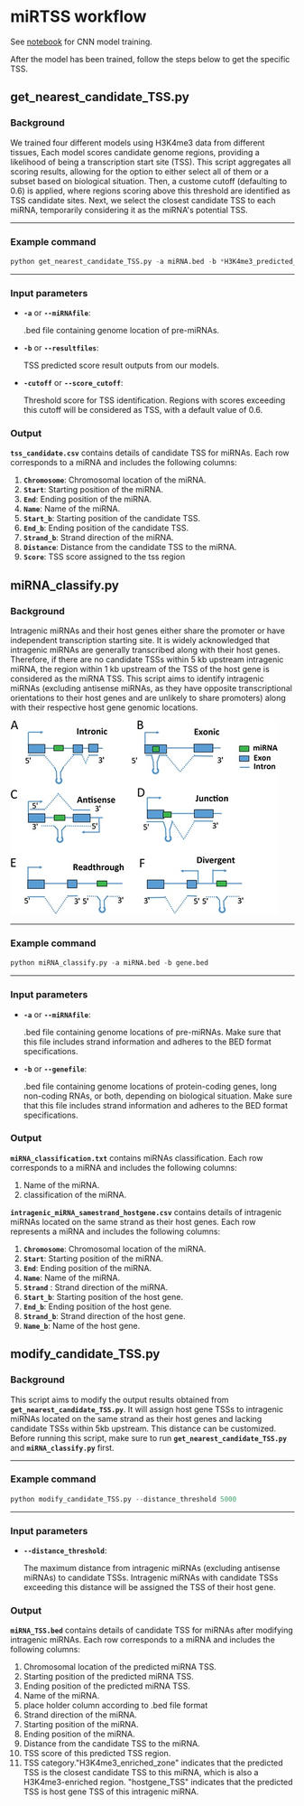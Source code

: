 # miRTSS workflow
See [notebook](https://nbviewer.org/github/tzhu-bio/microRice/blob/main/miRTSS/miRTSS_training.ipynb) for CNN model training.

After the model has been trained, follow the steps below to get the specific TSS.

## get_nearest_candidate_TSS.py

### Background

We trained four different models using H3K4me3 data from different tissues, Each model scores candidate genome regions, providing a likelihood of being a transcription start site (TSS). This script aggregates all scoring results, allowing for the option to either select all of them or a subset based on biological situation. Then, a custome cutoff (defaulting to 0.6) is applied, where regions scoring above this threshold are identified as TSS candidate sites. Next, we select the closest candidate TSS to each miRNA,  temporarily considering it as the miRNA's potential TSS. 

---

### Example command

```python
python get_nearest_candidate_TSS.py -a miRNA.bed -b *H3K4me3_predicted_score_predict_miRNA* -cutoff 0.6
```

---

### Input parameters

- **`-a`** or **`--miRNAfile`**:
    
     .bed file containing genome location of pre-miRNAs.
    
- **`-b`** or **`--resultfiles`**:
    
    TSS predicted score result outputs from our models. 
    
- **`-cutoff`** or **`--score_cutoff`**:
    
    Threshold score for TSS identification. Regions with scores exceeding this cutoff will be considered as TSS, with a default value of 0.6.
    

### Output

**`tss_candidate.csv`** contains details of candidate TSS for miRNAs. Each row corresponds to a miRNA and includes the following columns:

1. **`Chromosome`**: Chromosomal location of the miRNA.
2. **`Start`**: Starting position of the miRNA.
3. **`End`**: Ending position of the miRNA.
4. **`Name`**: Name of the miRNA.
5. **`Start_b`**: Starting position of the candidate TSS.
6. **`End_b`**: Ending position of the candidate TSS.
7. **`Strand_b`**: Strand direction of the miRNA.
8. **`Distance`**: Distance from the candidate TSS to the miRNA.
9. **`Score`**: TSS score assigned to the tss region

## miRNA_classify.py

### Background

Intragenic miRNAs and their host genes either share the promoter or have independent transcription starting site. It is widely acknowledged that intragenic miRNAs are generally transcribed along with their host genes. Therefore, if there are no candidate TSSs within 5 kb upstream intragenic miRNA, the region within 1 kb upstream of the TSS of the host gene is considered as the miRNA TSS. This script aims to identify intragenic miRNAs (excluding antisense miRNAs, as they have opposite transcriptional orientations to their host genes and are unlikely to share promoters) along with their respective host gene genomic locations.

![Untitled](https://github.com/tzhu-bio/microRice/blob/main/png/1.png)

---

### Example command

```python
python miRNA_classify.py -a miRNA.bed -b gene.bed
```

---

### Input parameters

- **`-a`** or **`--miRNAfile`**:
    
     .bed file containing genome locations of pre-miRNAs. Make sure that this file includes strand information and adheres to the BED format specifications.
    
- **`-b`** or  **`--genefile`**:
    
    .bed file containing genome locations of protein-coding genes, long non-coding RNAs, or both, depending on biological situation. Make sure that this file includes strand information and adheres to the BED format specifications. 
    

### Output

**`miRNA_classification.txt`**  contains miRNAs classification. Each row corresponds to a miRNA and includes the following columns:

1. Name of the miRNA.
2. classification of the miRNA.

**`intragenic_miRNA_samestrand_hostgene.csv`** contains details of intragenic miRNAs located on the same strand as their host genes. Each row represents a miRNA and includes the following columns:

1. **`Chromosome`**: Chromosomal location of the miRNA.
2. **`Start`**: Starting position of the miRNA.
3. **`End`**: Ending position of the miRNA.
4. **`Name`**: Name of the miRNA.
5. **`Strand`** : Strand direction of the miRNA.
6. **`Start_b`**: Starting position of the host gene.
7. **`End_b`**: Ending position of the host gene.
8. **`Strand_b`**: Strand direction of the host gene.
9. **`Name_b`**: Name of the host gene.

## modify_candidate_TSS.py

### Background

This script aims to modify the output results obtained from **`get_nearest_candidate_TSS.py`**. It will assign host gene TSSs to intragenic miRNAs located on the same strand as their host genes and lacking candidate TSSs within 5kb upstream.  This distance can be customized.  Before running this script, make sure to run **`get_nearest_candidate_TSS.py`** and **`miRNA_classify.py`** first.

---

### Example command

```python
python modify_candidate_TSS.py --distance_threshold 5000
```

---

### Input parameters

- **`--distance_threshold`**:
    
    The maximum distance from intragenic miRNAs (excluding antisense miRNAs) to candidate TSSs. Intragenic miRNAs with candidate TSSs exceeding this distance will be assigned the TSS of their host gene.
    

### Output

**`miRNA_TSS.bed`** contains details of candidate TSS for miRNAs after modifying intragenic miRNAs. Each row corresponds to a miRNA and includes the following columns:

1. Chromosomal location of the predicted miRNA TSS. 
2. Starting position of the predicted miRNA TSS. 
3. Ending position of the predicted miRNA TSS. 
4. Name of the miRNA.
5. place holder column according to .bed file format
6. Strand direction of the miRNA. 
7. Starting position of the miRNA.
8. Ending position of the miRNA.
9. Distance from the candidate TSS to the miRNA.
10. TSS score of this predicted TSS region. 
11. TSS category."H3K4me3_enriched_zone" indicates that the predicted TSS is the closest candidate TSS to this miRNA, which is also a H3K4me3-enriched region. "hostgene_TSS" indicates that the predicted TSS is host gene TSS of this intragenic miRNA.
